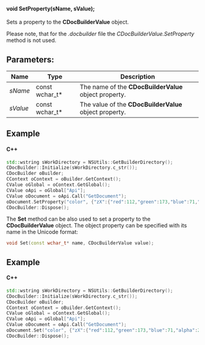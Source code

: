#### void SetProperty(sName, sValue);

Sets a property to the **CDocBuilderValue** object.

Please note, that for the *.docbuilder* file the *CDocBuilderValue.SetProperty* method is not used.

## Parameters:

| Name     | Type             | Description                                            |
| -------- | ---------------- | ------------------------------------------------------ |
| *sName*  | const wchar\_t\* | The name of the **CDocBuilderValue** object property.  |
| *sValue* | const wchar\_t\* | The value of the **CDocBuilderValue** object property. |

## Example

#### C++

```c++
std::wstring sWorkDirectory = NSUtils::GetBuilderDirectory();
CDocBuilder::Initialize(sWorkDirectory.c_str());
CDocBuilder oBuilder;
CContext oContext = oBuilder.GetContext();
CValue oGlobal = oContext.GetGlobal();
CValue oApi = oGlobal["Api"];
CValue oDocument = oApi.Call("GetDocument");
oDocument.SetProperty("color", {"zX":{"red":112,"green":173,"blue":71,"alpha":255},"type":"srgb","Zvf":null,"type":"uniColor"});
CDocBuilder::Dispose();
```

The **Set** method can be also used to set a property to the **CDocBuilderValue** object. The object property can be specified with its name in the Unicode format:

```c++
void Set(const wchar_t* name, CDocBuilderValue value);
```

## Example

#### C++

```c++
std::wstring sWorkDirectory = NSUtils::GetBuilderDirectory();
CDocBuilder::Initialize(sWorkDirectory.c_str());
CDocBuilder oBuilder;
CContext oContext = oBuilder.GetContext();
CValue oGlobal = oContext.GetGlobal();
CValue oApi = oGlobal["Api"];
CValue oDocument = oApi.Call("GetDocument");
oDocument.Set("color", {"zX":{"red":112,"green":173,"blue":71,"alpha":255},"type":"srgb","Zvf":null,"type":"uniColor"});
CDocBuilder::Dispose();
```
